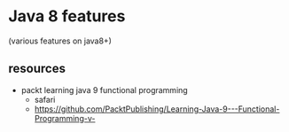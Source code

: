 # Java 8 features 

(various features on java8+)

## resources
* packt learning java 9 functional programming
    * safari 
    * https://github.com/PacktPublishing/Learning-Java-9---Functional-Programming-v-
